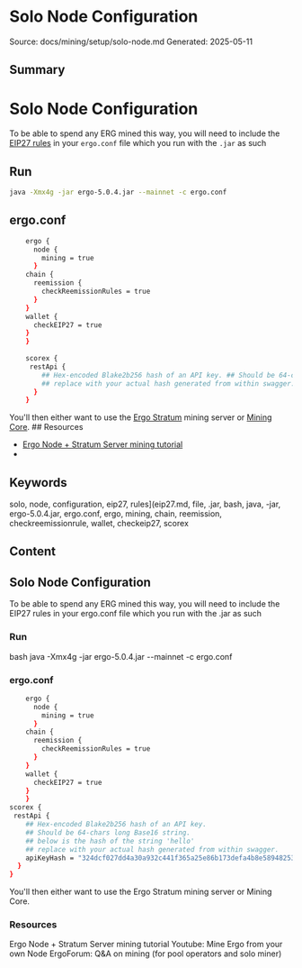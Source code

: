 # Solo Node Configuration
Source: docs/mining/setup/solo-node.md
Generated: 2025-05-11

## Summary
# Solo Node Configuration



To be able to spend any ERG mined this way, you will need to include the [EIP27 rules](eip27.md) in your `ergo.conf` file which you run with the `.jar` as such


## Run

```bash
java -Xmx4g -jar ergo-5.0.4.jar --mainnet -c ergo.conf
```

## ergo.conf

```bash
	ergo {
	  node {
	    mining = true
	  }
    chain {
      reemission {
        checkReemissionRules = true
      }
    }
    wallet {
      checkEIP27 = true
    }
	}
	
	scorex {
	 restApi {
	    ## Hex-encoded Blake2b256 hash of an API key. ## Should be 64-chars long Base16 string. ## below is the hash of the string 'hello'
	    ## replace with your actual hash generated from within swagger. apiKeyHash = "324dcf027dd4a30a932c441f365a25e86b173defa4b8e58948253471b81b72cf"
	  }
	}
```

You'll then either want to use the [Ergo Stratum](stratum.md) mining server or [Mining Core](miningcore.md). ## Resources

- [Ergo Node + Stratum Server mining tutorial](https://www.youtube.com/watch?v=_1M8dGpfKjU)
-

## Keywords
solo, node, configuration, eip27, rules](eip27.md, file, .jar, bash, java, -jar, ergo-5.0.4.jar, ergo.conf, ergo, mining, chain, reemission, checkreemissionrule, wallet, checkeip27, scorex

## Content
## Solo Node Configuration
To be able to spend any ERG mined this way, you will need to include the EIP27 rules in your ergo.conf file which you run with the .jar as such

### Run
bash
java -Xmx4g -jar ergo-5.0.4.jar --mainnet -c ergo.conf

### ergo.conf
```bash
    ergo {
      node {
        mining = true
      }
    chain {
      reemission {
        checkReemissionRules = true
      }
    }
    wallet {
      checkEIP27 = true
    }
    }
scorex {
 restApi {
    ## Hex-encoded Blake2b256 hash of an API key. 
    ## Should be 64-chars long Base16 string.
    ## below is the hash of the string 'hello'
    ## replace with your actual hash generated from within swagger. 
    apiKeyHash = "324dcf027dd4a30a932c441f365a25e86b173defa4b8e58948253471b81b72cf"
  }
}
```
You'll then either want to use the Ergo Stratum mining server or Mining Core.

### Resources
Ergo Node + Stratum Server mining tutorial
Youtube: Mine Ergo from your own Node
ErgoForum: Q&A on mining (for pool operators and solo miner)
